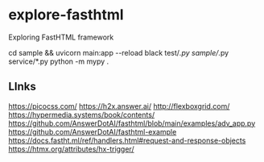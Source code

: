 # explore-fasthtml
Exploring FastHTML framework

cd sample && uvicorn main:app --reload
black test/*.py sample/*.py service/*.py
python -m mypy .

## LInks

https://picocss.com/
https://h2x.answer.ai/
http://flexboxgrid.com/
https://hypermedia.systems/book/contents/
https://github.com/AnswerDotAI/fasthtml/blob/main/examples/adv_app.py
https://github.com/AnswerDotAI/fasthtml-example
https://docs.fastht.ml/ref/handlers.html#request-and-response-objects
https://htmx.org/attributes/hx-trigger/
